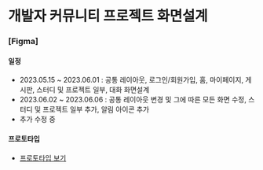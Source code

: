 # 개발자 커뮤니티 프로젝트 화면설계
### [Figma]

#### 일정
- 2023.05.15 ~ 2023.06.01 : 공통 레이아웃, 로그인/회원가입, 홈, 마이페이지, 게시판, 스터디 및 프로젝트 일부, 대화 화면설계
- 2023.06.02 ~ 2023.06.06 : 공통 레이아웃 변경 및 그에 따른 모든 화면 수정, 스터디 및 프로젝트 일부 추가, 알림 아이콘 추가 
- 추가 수정 중

#### 프로토타입
- [프로토타입 보기](https://www.figma.com/file/7kU5boMTQd8NayQnD6UDHr/%EB%AA%A8%ED%95%A8%EC%BD%94?type=design&node-id=0%3A1&t=lkLF1dxI9BCVcmau-1)
